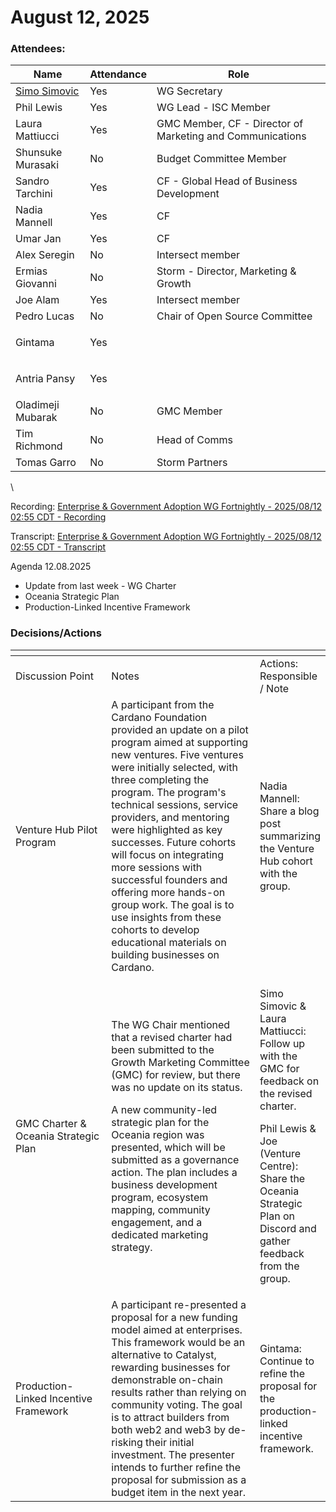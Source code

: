 # August 12, 2025

### Attendees:&#x20;

| Name                                                 | Attendance | Role                                                      |
| ---------------------------------------------------- | ---------- | --------------------------------------------------------- |
| [Simo Simovic](mailto:simo.simovic@intersectmbo.org) | Yes        | WG Secretary                                              |
| Phil Lewis                                           | Yes        | WG Lead - ISC Member                                      |
| Laura Mattiucci                                      | Yes        | GMC Member, CF - Director of Marketing and Communications |
| Shunsuke Murasaki                                    | No         | Budget Committee Member                                   |
| Sandro Tarchini                                      | Yes        | CF - Global Head of Business Development                  |
| Nadia Mannell                                        | Yes        | CF                                                        |
| Umar Jan                                             | Yes        | CF                                                        |
| Alex Seregin                                         | No         | Intersect member                                          |
| Ermias Giovanni                                      | No         | Storm - Director, Marketing & Growth                      |
| Joe Alam                                             | Yes        | Intersect member                                          |
| Pedro Lucas                                          | No         | Chair of Open Source Committee                            |
| Gintama                                              | Yes        | <p><br></p>                                               |
| Antria Pansy                                         | Yes        | <p><br></p>                                               |
| Oladimeji Mubarak                                    | No         | GMC Member                                                |
| Tim Richmond                                         | No         | Head of Comms                                             |
| Tomas Garro                                          | No         | Storm Partners                                            |

\


Recording: [Enterprise & Government Adoption WG Fortnightly - 2025/08/12 02:55 CDT - Recording](https://drive.google.com/file/d/1GQzkWqg5yFAwSnwupStF68_puQ9FLdVt/view)

Transcript: [Enterprise & Government Adoption WG Fortnightly - 2025/08/12 02:55 CDT - Transcript](https://docs.google.com/document/d/1ZphQCH82MHb88Ek6etq3oAOXO5PQqAUbzEJvQ8LG5bg/edit?tab=t.0)



Agenda 12.08.2025

* Update from last week - WG Charter
* Oceania Strategic Plan
* Production-Linked Incentive Framework

### Decisions/Actions

<table data-header-hidden><thead><tr><th width="146.3203125"></th><th width="245.23046875"></th><th></th></tr></thead><tbody><tr><td>Discussion Point</td><td>Notes</td><td>Actions: Responsible / Note</td></tr><tr><td>Venture Hub Pilot Program</td><td>A participant from the Cardano Foundation provided an update on a pilot program aimed at supporting new ventures. Five ventures were initially selected, with three completing the program. The program's technical sessions, service providers, and mentoring were highlighted as key successes. Future cohorts will focus on integrating more sessions with successful founders and offering more hands-on group work. The goal is to use insights from these cohorts to develop educational materials on building businesses on Cardano.</td><td>Nadia Mannell: Share a blog post summarizing the Venture Hub cohort with the group.</td></tr><tr><td>GMC Charter &#x26; Oceania Strategic Plan</td><td><p>The WG Chair mentioned that a revised charter had been submitted to the Growth Marketing Committee (GMC) for review, but there was no update on its status. </p><p>A new community-led strategic plan for the Oceania region was presented, which will be submitted as a governance action. The plan includes a business development program, ecosystem mapping, community engagement, and a dedicated marketing strategy.</p></td><td><p>Simo Simovic &#x26; Laura Mattiucci: Follow up with the GMC for feedback on the revised charter.</p><p>Phil Lewis &#x26; Joe (Venture Centre): Share the Oceania Strategic Plan on Discord and gather feedback from the group.</p></td></tr><tr><td>Production-Linked Incentive Framework</td><td>A participant re-presented a proposal for a new funding model aimed at enterprises. This framework would be an alternative to Catalyst, rewarding businesses for demonstrable on-chain results rather than relying on community voting. The goal is to attract builders from both web2 and web3 by de-risking their initial investment. The presenter intends to further refine the proposal for submission as a budget item in the next year.</td><td>Gintama: Continue to refine the proposal for the production-linked incentive framework.</td></tr></tbody></table>
